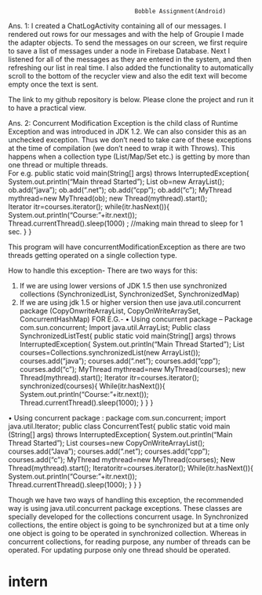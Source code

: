                                         Bobble Assignment(Android)

Ans. 1:   I created a ChatLogActivity containing all of our messages. I rendered out rows for our messages and with the help of Groupie I made the adapter objects. To send the messages on our screen, we first require to save a list of messages under a node in Firebase Database. Next I listened for all of the messages as they are entered in the system, and then refreshing our list in real time. I also added the functionality to automatically scroll to the bottom of the recycler view and also the edit text will become empty once the text is sent.

The link to my  github repository is below. Please clone the project and run it to have a practical view. 



Ans. 2:  Concurrent Modification Exception is the child class of Runtime Exception and was introduced in JDK 1.2. We can also consider this as an unchecked exception. Thus we don’t need to take care of these exceptions at the time of compilation (we don’t need to wrap it with Throws). 
This happens when a collection type (List/Map/Set etc.) is getting by more than one thread or multiple threads.   
For e.g. 
public static void main(String[] args) throws InterruptedException{
System.out.println(“Main thread Started”);
List<String> ob=new ArrayList<String>();
ob.add(“java”);
ob.add(“.net”);
ob.add(“cpp”);
ob.add(“c”);
MyThread mythread=new MyThread(ob);
new Thread(mythread).start();                     
Iterator<String> itr=courses.iterator();
while(itr.hasNext()){
System.out.println(“Course:”+itr.next());
Thread.currentThread().sleep(1000) ;   //making main thread to sleep for 1 sec.
}
}


This program will have concurrentModificationException as there are two threads getting operated on a single collection type.

How to handle this exception-
There are two ways for this:
1)	If we are using lower versions of JDK 1.5 then use synchronized collections (SynchronizedList, SynchronizedSet, SynchronizedMap)
2)	If we are using jdk 1.5 or higher version then use java.util.concurrent package (CopyOnwriteArrayList, CopyOnWriteArraySet, ConcurrentHashMap)
FOR E.G.-
•	Using concurrent package –
Package com.sun.concurrent;
Import java.util.ArrayList;
Public class SynchronizedListTest{
public static void main(String[] args) throws InterruptedException{
System.out.println(“Main Thread Started”);
List<String> courses=Collections.synchronizedList(new ArrayList<String>());
courses.add(“java”);
courses.add(“.net”);
courses.add(“cpp”);
courses.add(“c”);
MyThread mythread=new MyThread(courses);
new Thread(mythread).start();
Iterator<String> itr=courses.iterator();
synchronized(courses){
While(itr.hasNext()){
System.out.println(“Course:”+itr.next());
Thread.currentThread().sleep(1000);
}
}
}


•	Using concurrent package :
package com.sun.concurrent;
import java.util.Iterator;
public class ConcurrentTest{
public static void main (String[] args) throws InterruptedException{
System.out.println(“Main Thread Started”);
List<String> courses=new CopyOnWriteArrayList<String>();
courses.add(“Java”);
courses.add(“.net”);
courses.add(“cpp”);
courses.add(“c”);
MyThread mythread=new MyThread(courses);
New Thread(mythread).start();
Iterator<String>itr=courses.iterator();
While(itr.hasNext()){
System.out.println(“Course:”+itr.next());
Thread.currentThread().sleep(1000);
}
}
}


Though we have two ways of handling this exception, the recommended way is using java.util.concurrent package exceptions. These classes are specially developed for the collections concurrent usage.
In Synchronized collections, the entire object is going to be synchronized but at a time only one object is going to be operated in synchronized collection. Whereas in concurrent collections, for reading purpose, any number of threads can be operated. For updating purpose only one thread should be operated.








            

# intern
